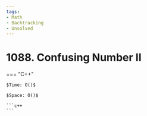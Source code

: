 ```yaml
---
tags:
- Math
- Backtracking
- Unsolved
---
```



# 1088. Confusing Number II

=== "C++"

    $Time: O()$

    $Space: O()$

    ```c++
    ```